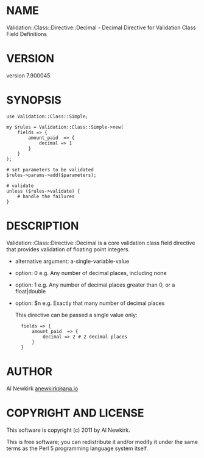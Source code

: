 # NAME

Validation::Class::Directive::Decimal - Decimal Directive for Validation Class Field Definitions

# VERSION

version 7.900045

# SYNOPSIS

    use Validation::Class::Simple;

    my $rules = Validation::Class::Simple->new(
        fields => {
            amount_paid  => {
                decimal => 1
            }
        }
    );

    # set parameters to be validated
    $rules->params->add($parameters);

    # validate
    unless ($rules->validate) {
        # handle the failures
    }

# DESCRIPTION

Validation::Class::Directive::Decimal is a core validation class field
directive that provides validation of floating point integers.

- alternative argument: a-single-variable-value
- option: 0 e.g. Any number of decimal places, including none
- option: 1 e.g. Any number of decimal places greater than 0, or a float|double
- option: $n e.g. Exactly that many number of decimal places

    This directive can be passed a single value only:

        fields => {
            amount_paid  => {
                decimal => 2 # 2 decimal places
            }
        }

# AUTHOR

Al Newkirk <anewkirk@ana.io>

# COPYRIGHT AND LICENSE

This software is copyright (c) 2011 by Al Newkirk.

This is free software; you can redistribute it and/or modify it under
the same terms as the Perl 5 programming language system itself.
